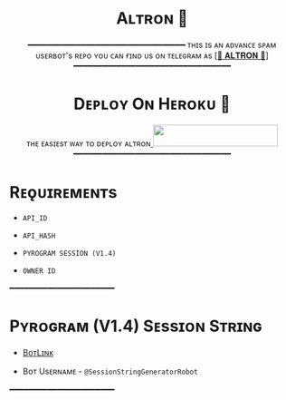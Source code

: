 
<h1 align="center"> Aʟᴛʀᴏɴ 🖤 </h1>

<p align="center">
━━━━━━━━━━━━━━━━━━━━━━━━━━━━━━━━━
ᴛʜɪs ɪs ᴀɴ ᴀᴅᴠᴀɴᴄᴇ sᴘᴀᴍ ᴜsᴇʀʙᴏᴛ's 
ʀᴇᴘᴏ ʏᴏᴜ ᴄᴀɴ ғɪɴᴅ ᴜs ᴏɴ ᴛᴇʟᴇɢʀᴀᴍ ᴀs
<a href="https://t.me/TheAltron">[🖤 𝐀𝐋𝐓𝐑𝐎𝐍 🖤]</a>
━━━━━━━━━━━━━━━━━━━━━━━━━━━━━━━━━
</p>  

<h1 align="center"> Dᴇᴘʟᴏʏ Oɴ Hᴇʀᴏᴋᴜ​ 🚀 </h1>
<p align="center">
ᴛʜᴇ ᴇᴀsɪᴇsᴛ ᴡᴀʏ ᴛᴏ ᴅᴇᴘʟᴏʏ ᴀʟᴛʀᴏɴ​
<a href="https://dashboard.heroku.com/new?template=https://github.com/ExoticHero/AltSpam"> <img src="https://img.shields.io/badge/Deploy%20To%20Heroku-cyan?style=for-the-badge&logo=heroku" width="220" height="38.45"/></a>
━━━━━━━━━━━━━━━━━━━━━━━━━━━━━━━━━


# Rᴇǫᴜɪʀᴇᴍᴇɴᴛs

- `API_ID`

- `API_HASH`

- `PYROGRAM SESSION (V1.4)`

- `OWNER ID`

━━━━━━━━━━━━━━━━━━━━━━


# Pʏʀᴏɢʀᴀᴍ (V1.4) Sᴇssɪᴏɴ Sᴛʀɪɴɢ

- [BᴏᴛLɪɴᴋ](https://t.me/SessionStringGeneratorRobot)

- Bᴏᴛ Usᴇʀɴᴀᴍᴇ - `@SessionStringGeneratorRobot`

━━━━━━━━━━━━━━━━━━━━━━
</p>

